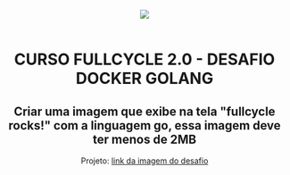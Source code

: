<br/>
<div align="center">
  <img src="https://user-images.githubusercontent.com/5429870/108547261-06064800-72c9-11eb-9de9-433bc8f3b68b.png">  
</div>
<br/>
<div align="center">

# CURSO FULLCYCLE 2.0 - DESAFIO DOCKER GOLANG

## Criar uma imagem que exibe na tela "fullcycle rocks!" com a linguagem go, essa imagem deve ter menos de 2MB

Projeto: [link da imagem do desafio](https://hub.docker.com/repository/docker/leonardokawamura/desafio-docker-golang)


</div>